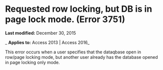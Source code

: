 
# Requested row locking, but DB is in page lock mode. (Error 3751)

 **Last modified:** December 30, 2015

 _ **Applies to:** Access 2013 | Access 2016_

This error occurs when a user specifies that the dataqbase open in row/page locking mode, but another user already has the database opened in page locking only mode.

